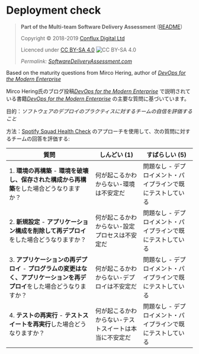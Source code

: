 # Deployment check

> **Part of the Multi-team Software Delivery Assessment** ([README](README.md))
> 
> Copyright © 2018-2019 [Conflux Digital Ltd](https://confluxdigital.net/)
> 
> Licenced under [CC BY-SA 4.0](https://creativecommons.org/licenses/by-sa/4.0/) ![CC BY-SA 4.0](https://licensebuttons.net/l/by-sa/3.0/88x31.png)
>
> _Permalink: [SoftwareDeliveryAssessment.com](http://SoftwareDeliveryAssessment.com/)_ 

Based on the maturity questions from Mirco Hering, author of [*DevOps for the Modern Enterprise*](https://notafactoryanymore.com/2018/03/01/mircos-self-assessment-questions-of-devops-maturity/)

Mirco Hering氏のブログ投稿[_DevOps for the Modern Enterprise_](https://itrevolution.com/book/devops_modern_enterprise/) で説明されている書籍[_DevOps for the Modern Enterprise_](https://itrevolution.com/book/devops_modern_enterprise/) の主要な質問に基づいています。          

目的：*ソフトウェアのデプロイのプラクティスに対するチームの自信を評価すること*    

方法：[Spotify Squad Health Check](https://labs.spotify.com/2014/09/16/squad-health-check-model/) のアプローチを使用して、次の質問に対するチームの回答を評価する:   

| **質問**                                                                                                                                 | **しんどい (1)**                                                        | **すばらしい (5)**                                             |
| -------------------------------------------------------------------------------------------------------------------------------------------- | -------------------------------------------------------------------- | ------------------------------------------------------------ |
| 1\. **環境の再構築** - **環境を破壊し、保存された構成から再構築**をした場合どうなりますか？ | 何が起こるかわからない-環境は不安定だ        | 問題なし - デプロイメント・パイプラインで既にテストしている |
| 2\. **新規設定** - **アプリケーション構成を削除して再デプロイ**をした場合どうなりますか？                              | 何が起こるかわからない-設定プロセスは不安定だ | 問題なし - デプロイメント・パイプラインで既にテストしている |
| 3\. **アプリケーションの再デプロイ** - **プログラムの変更はなく、アプリケーションを再デプロイ**をした場合どうなりますか？                      | 何が起こるかわからない-デプロイは不安定だ         | 問題なし - デプロイメント・パイプラインで既にテストしている |
| 4\. **テストの再実行** - **テストスイートを再実行**した場合どうなりますか？                                            | 何が起こるかわからない-テストスイートは本当に不安定だ    | 問題なし - デプロイメント・パイプラインで既にテストしている |

